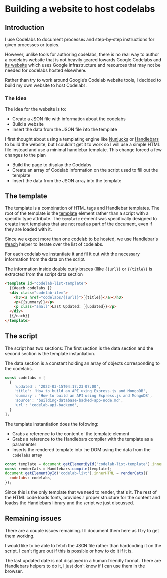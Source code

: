 # Building a website to host codelabs

## Introduction

I use Codelabs to document processes and step-by-step instructions for given processes or topics.

However, unlike tools for authoring codelabs, there is no real way to author a codelabs website that is not heavily geared towards Google Codelabs and [its website](https://codelabs.developers.google.com/) which uses Google infrastructure and resources that may not be needed for codelabs hosted elsewhere.

Rather than try to work around Google's Codelab website tools, I decided to build my own website to host Codelabs.

### The Idea

The idea for the website is to:

* Create a JSON file with information about the codelabs
* Build a website
* Insert the data from the JSON file into the template

I first thought about using a templating engine like [Nunjucks](https://mozilla.github.io/nunjucks/) or [Handlebars](https://handlebarsjs.com/) to build the website, but I couldn't get it to work so I will use a simple HTML file instead and use a minimal handlebar template. This change forced a few changes to the plan

* Build the page to display the Codelabs
* Create an array of Codelab information on the script used to fill out the template
* Insert the data from the JSON array into the template

## The template

The template is a combination of HTML tags and Handlebar templates. The root of the template is the [template](https://developer.mozilla.org/en-US/docs/Web/HTML/Element/template) element rather than a script with a specific type attribute. The `template` element was specifically designed to create inert templates that are not read as  part of the document, even if they are loaded with it.

Since we expect more than one codelab to be hosted, we use Handlebar's [#each](https://handlebarsjs.com/guide/builtin-helpers.html#each) helper to iterate over the list of codelabs.

For each codelab we instantiate it and fil it out with the necessary information from the data on the script.

The information inside double curly braces (llike `{{url}}` or `{{title}}` is extracted from the script data section

```html
<template id="codelab-list-template">
  {{#each codelabs }}
  <div class="codelab-item">
    <h3><a href="codelabs/{{url}}">{{title}}</a></h3>
    <p>{{summary}}</p>
    <p class="small">Last Updated: {{updated}}</p>
  </div>
  {{/each}}
</template>
```

## The script

The script has two sections: The first section is the data section and the second section is the template instantiation.

The data section is a constant holding an array of objects corresponding to the codelabs.

```js
const codelabs = [
  {
    'updated': '2022-03-15T04:17:23-07:00',
    'title': 'How to build an API using Express.js and MongoDB',
    'summary': 'How to build an API using Express.js and MongoDB',
    'source': 'building-database-backed-app-node.md',
    'url': 'codelab-api-backend',
  }
];
```

The template instantiation does the following:

* Grabs a reference to the content of the template element
* Grabs a reference to the Handlebars compiler with the template as a paramenter
* Inserts the rendered template into the DOM using the data from the `codelabs` array

```js
const template = document.getElementById('codelab-list-template').innerHTML;
const renderCats = Handlebars.compile(template);
document.getElementById('codelab-list').innerHTML = renderCats({
  codelabs: codelabs,
});
```

Since this is the only template that we need to render, that's it. The rest of the HTML code loads fonts, provides a proper structure for the content and loadss the Handlebars library and the script we just discussed.

## Remaining issues

There are a couple issues remaining. I'll document them here as I try to get them working.

I would like to be able to fetch the JSON file rather than hardcoding it on the script. I can't figure out if this is possible or how to do it if it is.

The last updated date is not displayed in a human friendly format. There are Handlebars helpers to do it, I just don't know if I can use them in the browser.
